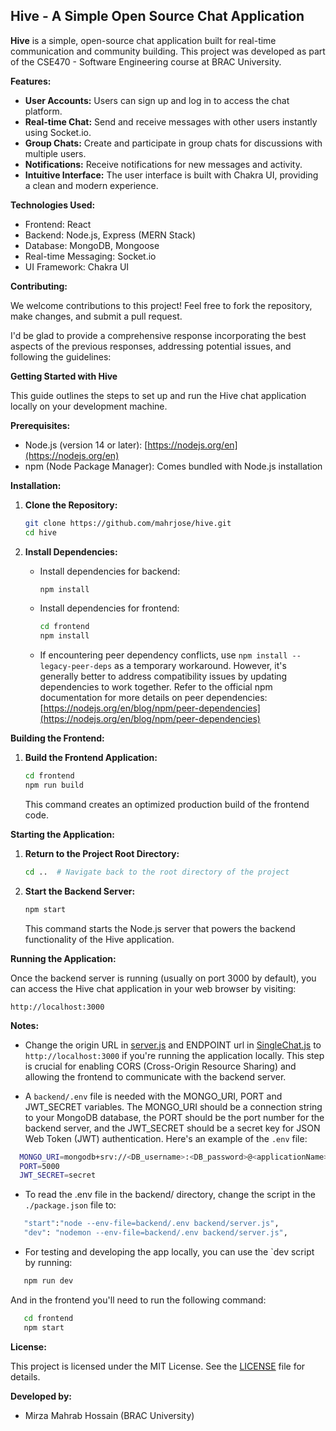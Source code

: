 ## Hive - A Simple Open Source Chat Application

**Hive** is a simple, open-source chat application built for real-time communication and community building. This project was developed as part of the CSE470 - Software Engineering course at BRAC University.

**Features:**

* **User Accounts:** Users can sign up and log in to access the chat platform.
* **Real-time Chat:** Send and receive messages with other users instantly using Socket.io.
* **Group Chats:** Create and participate in group chats for discussions with multiple users.
* **Notifications:** Receive notifications for new messages and activity.
* **Intuitive Interface:** The user interface is built with Chakra UI, providing a clean and modern experience.

**Technologies Used:**

* Frontend: React
* Backend: Node.js, Express (MERN Stack)
* Database: MongoDB, Mongoose
* Real-time Messaging: Socket.io
* UI Framework: Chakra UI

**Contributing:**

We welcome contributions to this project! Feel free to fork the repository, make changes, and submit a pull request.

I'd be glad to provide a comprehensive response incorporating the best aspects of the previous responses, addressing potential issues, and following the guidelines:

**Getting Started with Hive**

This guide outlines the steps to set up and run the Hive chat application locally on your development machine.

**Prerequisites:**

- Node.js (version 14 or later): [https://nodejs.org/en](https://nodejs.org/en)
- npm (Node Package Manager): Comes bundled with Node.js installation

**Installation:**

1. **Clone the Repository:**

   ```bash
   git clone https://github.com/mahrjose/hive.git
   cd hive
   ```

2. **Install Dependencies:**

   - Install dependencies for backend:

     ```bash
     npm install
     ```
   - Install dependencies for frontend:

     ```bash
     cd frontend
     npm install
     ```

   - If encountering peer dependency conflicts, use `npm install --legacy-peer-deps` as a temporary workaround. However, it's generally better to address compatibility issues by updating dependencies to work together. Refer to the official npm documentation for more details on peer dependencies: [https://nodejs.org/en/blog/npm/peer-dependencies](https://nodejs.org/en/blog/npm/peer-dependencies)

**Building the Frontend:**

1. **Build the Frontend Application:**

   ```bash
   cd frontend
   npm run build
   ```

   This command creates an optimized production build of the frontend code.

**Starting the Application:**

1. **Return to the Project Root Directory:**

   ```bash
   cd ..  # Navigate back to the root directory of the project
   ```

2. **Start the Backend Server:**

   ```bash
   npm start
   ```

   This command starts the Node.js server that powers the backend functionality of the Hive application.

**Running the Application:**

Once the backend server is running (usually on port 3000 by default), you can access the Hive chat application in your web browser by visiting:

```
http://localhost:3000
```

**Notes:**

- Change the origin URL in [server.js](./backend/server.js) and ENDPOINT url in [SingleChat.js](./frontend/src/components/SingleChat.js) to `http://localhost:3000` if you're running the application locally. This step is crucial for enabling CORS (Cross-Origin Resource Sharing) and allowing the frontend to communicate with the backend server.

- A `backend/.env` file is needed with the MONGO_URI, PORT and JWT_SECRET variables. The MONGO_URI should be a connection string to your MongoDB database, the PORT should be the port number for the backend server, and the JWT_SECRET should be a secret key for JSON Web Token (JWT) authentication. Here's an example of the `.env` file:
```bash
  MONGO_URI=mongodb+srv://<DB_username>:<DB_password>@<applicationName>.wt9mah7.mongodb.net/?retryWrites=true&w=majority&appName=<applicationName>
  PORT=5000
  JWT_SECRET=secret
```
- To read the .env file in the backend/ directory, change the script in the `./package.json` file to:
```bash
   "start":"node --env-file=backend/.env backend/server.js",
   "dev": "nodemon --env-file=backend/.env backend/server.js",
```
- For testing and developing the app locally, you can use the `dev script by running:
```bash
   npm run dev
```
And in the frontend you'll need to run the following command:
```bash
   cd frontend
   npm start
```

**License:**

This project is licensed under the MIT License. See the [LICENSE](./LICENSE) file for details.

**Developed by:**

* Mirza Mahrab Hossain (BRAC University)